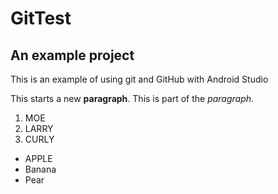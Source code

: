 # GitTest
## An example project

This is an example of using git and GitHub with
Android Studio

This starts a new **paragraph**.
This is part of the *paragraph*.

1. MOE
1. LARRY
1. CURLY

- APPLE
- Banana
- Pear
